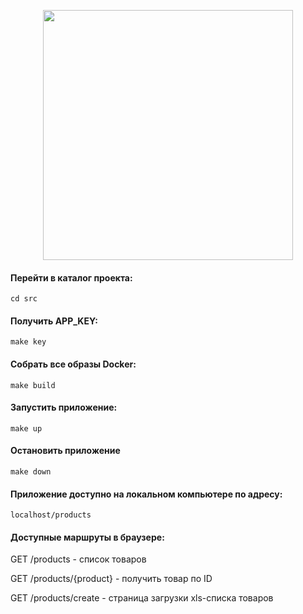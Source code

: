 <p align="center"><a href="https://laravel.com" target="_blank"><img src="https://raw.githubusercontent.com/laravel/art/master/logo-lockup/5%20SVG/2%20CMYK/1%20Full%20Color/laravel-logolockup-cmyk-red.svg" width="400"></a></p>

#### Перейти в каталог проекта:

    cd src

#### Получить APP_KEY:

    make key

#### Собрать все образы Docker:

    make build

#### Запустить приложение:

    make up

#### Остановить приложение

    make down

#### Приложение доступно на локальном компьютере по адресу:

    localhost/products

#### Доступные маршруты в браузере:

GET /products - список товаров

GET /products/{product} - получить товар по ID

GET /products/create - страница загрузки xls-списка товаров




